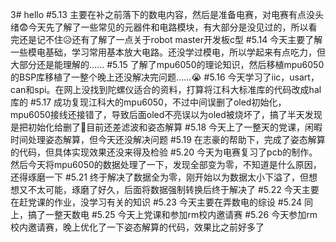 3# hello
#5.13
主要在补之前落下的数电内容，然后是准备电赛，对电赛有点没头绪😨今天先了解了一些常见的元器件和电路模块，有大部分是没见过的，所以看完还是记不住😥还有了解了一点关于robot master开发板c型
#5.14
今天主要了解一些模电基础，学习常用基本放大电路。还没学过模电，所以学起来有点吃力，但大部分还是能理解的......
#5.15
了解了mpu6050的理论知识，然后移植mpu6050的BSP库移植了一整个晚上还没解决完问题......😭
#5.16
今天学习了iic，usart，can和spi。在网上没找到陀螺仪适合的资料，打算将江科大标准库的代码改成hal库的
#5.17
成功复现江科大的mpu6050，不过中间误删了oled初始化，mpu6050接线还接错了，导致后面oled不亮误以为oled被烧坏了，搞了半天发现是把初始化给删了🤥目前还差滤波和姿态解算
#5.18
今天上了一整天的党课，闲暇时间处理姿态解算，但今天还没解决问题
#5.19
在志豪的帮助下，完成了姿态解算的代码，但具体实现效果还没来得及检验
#5.20
今天为电赛复习了pcb的制作。然后今天将mpu6050的数据处理了一下，发现全部变为零，不知道是什么原因，还得琢磨一下
#5.21
终于解决了数据全为零，刚开始以为数据太小下溢了，但想想又不太可能，琢磨了好久，后面将数据强制转换后终于解决了
#5.22
今天主要在赶党课的作业，没学习有关的知识
#5.23
今天主要在弄数电的综设
#5.24
同上，搞了一整天数电
#5.25
今天上党课和参加rm校内邀请赛
#5.26
今天参加rm校内邀请赛，晚上优化了一下姿态解算的代码，效果比之前好多了
